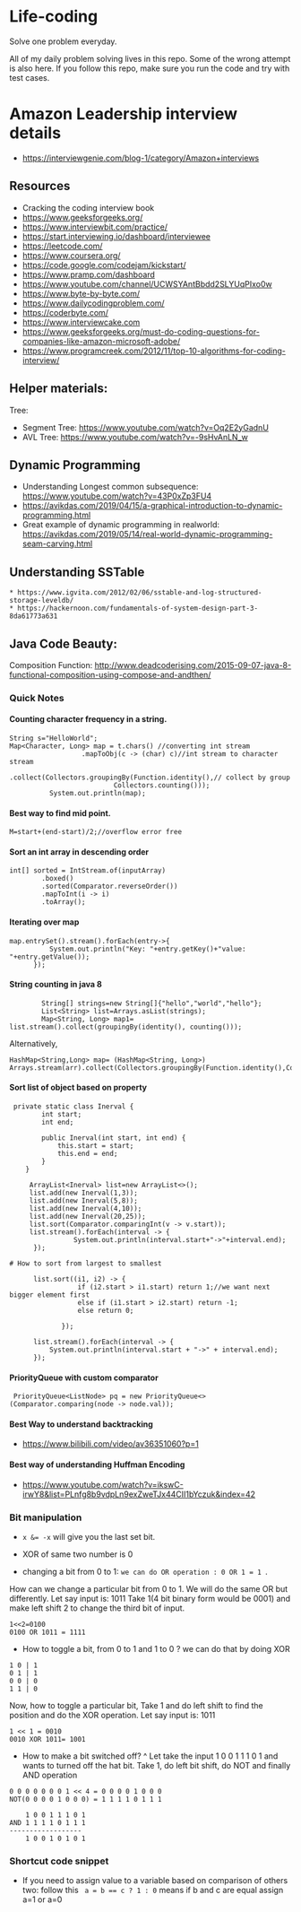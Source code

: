 # Life-coding
Solve one problem everyday. 

All of my daily problem solving lives in this repo. Some of the wrong 
attempt is also here. If you follow this repo, make sure you run the code and try
with test cases. 
# Amazon Leadership interview details
* https://interviewgenie.com/blog-1/category/Amazon+interviews
## Resources
* Cracking the coding interview book
* https://www.geeksforgeeks.org/
* https://www.interviewbit.com/practice/
* https://start.interviewing.io/dashboard/interviewee
* https://leetcode.com/
* https://www.coursera.org/
* https://code.google.com/codejam/kickstart/
* https://www.pramp.com/dashboard
* https://www.youtube.com/channel/UCWSYAntBbdd2SLYUqPIxo0w
* https://www.byte-by-byte.com/
* https://www.dailycodingproblem.com/
* https://coderbyte.com/
* https://www.interviewcake.com
* https://www.geeksforgeeks.org/must-do-coding-questions-for-companies-like-amazon-microsoft-adobe/
* https://www.programcreek.com/2012/11/top-10-algorithms-for-coding-interview/
## Helper materials: 

Tree:
    
   * Segment Tree: https://www.youtube.com/watch?v=Oq2E2yGadnU
   * AVL Tree: https://www.youtube.com/watch?v=-9sHvAnLN_w
   
## Dynamic Programming   
* Understanding Longest common subsequence: https://www.youtube.com/watch?v=43P0xZp3FU4
* https://avikdas.com/2019/04/15/a-graphical-introduction-to-dynamic-programming.html
* Great example of dynamic programming in realworld: https://avikdas.com/2019/05/14/real-world-dynamic-programming-seam-carving.html
   
## Understanding SSTable

    * https://www.igvita.com/2012/02/06/sstable-and-log-structured-storage-leveldb/
    * https://hackernoon.com/fundamentals-of-system-design-part-3-8da61773a631
   
## Java Code Beauty: 

Composition Function: http://www.deadcoderising.com/2015-09-07-java-8-functional-composition-using-compose-and-andthen/

### Quick Notes   
#### Counting character frequency in a string. 

 ```
 String s="HelloWorld";
 Map<Character, Long> map = t.chars() //converting int stream
                   .mapToObj(c -> (char) c)//int stream to character stream
                   .collect(Collectors.groupingBy(Function.identity(),// collect by group
                           Collectors.counting()));
           System.out.println(map);
  ```
 
      
#### Best way to find mid point. 
 ``` 
 M=start+(end-start)/2;//overflow error free

```

#### Sort an int array in descending order
```$xslt
int[] sorted = IntStream.of(inputArray)
        .boxed()
        .sorted(Comparator.reverseOrder())
        .mapToInt(i -> i)
        .toArray();
```
  
#### Iterating over map 
  ```
 map.entrySet().stream().forEach(entry->{
            System.out.println("Key: "+entry.getKey()+"value: "+entry.getValue());
        });
```
    
#### String counting in java 8
```$xslt
        String[] strings=new String[]{"hello","world","hello"};
        List<String> list=Arrays.asList(strings);
        Map<String, Long> map1=         list.stream().collect(groupingBy(identity(), counting()));

```        
Alternatively,
```
HashMap<String,Long> map= (HashMap<String, Long>) Arrays.stream(arr).collect(Collectors.groupingBy(Function.identity(),Collectors.counting()));
```


#### Sort list of object based on property
```$xslt
 private static class Inerval {
        int start;
        int end;

        public Inerval(int start, int end) {
            this.start = start;
            this.end = end;
        }
    }
    
     ArrayList<Inerval> list=new ArrayList<>();
     list.add(new Inerval(1,3));
     list.add(new Inerval(5,8));
     list.add(new Inerval(4,10));
     list.add(new Inerval(20,25));
     list.sort(Comparator.comparingInt(v -> v.start));
     list.stream().forEach(interval -> {
                System.out.println(interval.start+"->"+interval.end);
      });

# How to sort from largest to smallest

      list.sort((i1, i2) -> {
                 if (i2.start > i1.start) return 1;//we want next bigger element first
                 else if (i1.start > i2.start) return -1;
                 else return 0;
     
             });
     
      list.stream().forEach(interval -> {
          System.out.println(interval.start + "->" + interval.end);
      });
```
#### PriorityQueue with custom comparator
```$xslt
 PriorityQueue<ListNode> pq = new PriorityQueue<>(Comparator.comparing(node -> node.val));
```           

#### Best Way to understand backtracking
* https://www.bilibili.com/video/av36351060?p=1

#### Best way of understanding Huffman Encoding
* https://www.youtube.com/watch?v=ikswC-irwY8&list=PLnfg8b9vdpLn9exZweTJx44CII1bYczuk&index=42

### Bit manipulation 
* ```x &= -x```  will give you the last set bit. 

* XOR of same two number is 0 

* changing a bit from 0 to 1: 
```we can do OR operation : 0 OR 1 = 1 ```.

How can we change a particular bit from 0 to 1. We will do the same OR but differently.
Let say input is: 1011
Take 1(4 bit binary form would be 0001) and make left shift 2 to change the third bit of input. 
```
1<<2=0100
0100 OR 1011 = 1111
```

* How to toggle a bit, from 0 to 1 and 1 to 0 ?
we can do that by doing XOR
```
1 0 | 1
0 1 | 1
0 0 | 0
1 1 | 0
```
Now, how to toggle a particular bit,
Take 1 and do left shift to find the position and do the XOR operation. 
Let say input is: 1011 
```
1 << 1 = 0010
0010 XOR 1011= 1001
```

* How to make a bit switched off?
                           ^
Let take the input 1 0 0 1 1 1 0 1 and wants to turned off the hat bit. 
Take 1, do left bit shift, do NOT and finally AND operation
```
0 0 0 0 0 0 0 1 << 4 = 0 0 0 0 1 0 0 0
NOT(0 0 0 0 1 0 0 0) = 1 1 1 1 0 1 1 1

    1 0 0 1 1 1 0 1
AND 1 1 1 1 0 1 1 1 
------------------
    1 0 0 1 0 1 0 1

```
### Shortcut code snippet
* If you need to assign value to a variable based on comparison of others two: follow this
``` a = b == c ? 1 : 0```
means if b and c are equal assign a=1 or a=0

